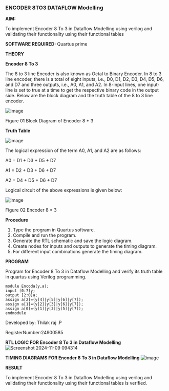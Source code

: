 ### ENCODER 8TO3 DATAFLOW Modelling

**AIM:**

To implement  Encoder 8 To 3 in Dataflow Modelling using verilog and validating their functionality using their functional tables

**SOFTWARE REQUIRED:** Quartus prime

**THEORY**

**Encoder 8 To 3**

The 8 to 3 line Encoder is also known as Octal to Binary Encoder. In 8 to 3 line encoder, there is a total of eight inputs, i.e., D0, D1, D2, D3, D4, D5, D6, and D7 and three outputs, i.e., A0, A1, and A2. In 8-input lines, one input-line is set to true at a time to get the respective binary code in the output side. Below are the block diagram and the truth table of the 8 to 3 line encoder.

![image](https://github.com/naavaneetha/ENCODER8TO3DATAFLOW/assets/154305477/0bc242c1-eb9e-4c47-afe5-30428470efc3)

Figure 01  Block Diagram of Encoder 8 * 3

**Truth Table**

![image](https://github.com/naavaneetha/ENCODER8TO3DATAFLOW/assets/154305477/35496b14-ae6e-4cd1-9abd-d6736b576575)

The logical expression of the term A0, A1, and A2 are as follows:

A0 = D1 + D3 + D5 + D7

A1 = D2 + D3 + D6 + D7

A2 = D4 + D5 + D6 + D7

Logical circuit of the above expressions is given below:

![image](https://github.com/naavaneetha/ENCODER8TO3DATAFLOW/assets/154305477/95acaee6-c873-4c75-89eb-ef09fb158053)

Figure 02  Encoder 8 * 3

**Procedure**

1. Type the program in Quartus software.
2. Compile and run the program.
3. Generate the RTL schematic and save the logic diagram.
4. Create nodes for inputs and outputs to generate the timing diagram.
5. For different input combinations generate the timing diagram.
   
**PROGRAM**

Program for Encoder 8 To 3 in Dataflow Modelling and verify its truth table in quartus using Verilog programming. 

```
module Encoda(y,a);
input [0:7]y;
output [2:0]a;
assign a[2]=(y[4]|y[5]|y[6]|y[7]);
assign a[1]=(y[2]|y[3]|y[6]|y[7]);
assign a[0]=(y[1]|y[3]|y[5]|y[7]);
endmodule
```
Developed by: Thilak raj .P 

RegisterNumber:24900585


**RTL LOGIC FOR Encoder 8 To 3 in Dataflow Modelling**
![Screenshot 2024-11-09 094314](https://github.com/user-attachments/assets/b9ab6a5c-5e12-47f7-9ea2-00f669b38bc8)


**TIMING DIAGRAMS FOR Encoder 8 To 3 in Dataflow Modelling**
![image](https://github.com/user-attachments/assets/6b064d2f-1931-4c5e-9875-6976fa176598)

**RESULT**

To implement  Encoder 8 To 3 in Dataflow Modelling using verilog and validating their functionality using their functional tables is verified.

